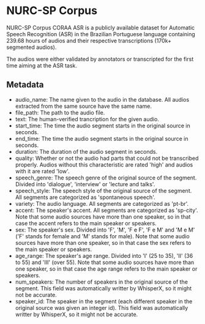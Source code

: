 # NURC-SP Corpus

NURC-SP Corpus CORAA ASR is a publicly available dataset for Automatic Speech Recognition (ASR) in the Brazilian Portuguese language containing 239.68 hours of audios and their respective transcriptions (170k+ segmented audios). 

The audios were either validated by annotators or transcripted for the first time aiming at the ASR task.

## Metadata

- audio_name: The name given to the audio in the database. All audios extracted from the same source have the same name.
- file_path: The path to the audio file.
- text: The human-verified trancription for the given audio.
- start_time: The time the audio segment starts in the original source in seconds.
- end_time: The time the audio segment starts in the original source in seconds.
- duration: The duration of the audio segment in seconds.
- quality: Whether or not the audio had parts that could not be transcribed properly. Audios without this characteristic are rated 'high' and audios with it are rated 'low'.
- speech_genre: The speech genre of the original source of the segment. Divided into 'dialogue', 'interview' or 'lecture and talks'.
- speech_style: The speech style of the original source of the segment. All segments are categorized as 'spontaneous speech'.
- variety: The audio language. All segments are categorized as 'pt-br'.
- accent: The speaker's accent. All segments are categorized as 'sp-city'. Note that some audio sources have more than one speaker, so in that case the accent refers to the main speaker or speakers.
- sex: The speaker's sex. Divided into 'F', 'M', 'F e F', 'F e M' and 'M e M' ('F' stands for female and 'M' stands for male). Note that some audio sources have more than one speaker, so in that case the sex refers to the main speaker or speakers.
- age_range: The speaker's age range. Divided into 'I' (25 to 35), 'II' (36 to 55) and 'III' (over 55). Note that some audio sources have more than one speaker, so in that case the age range refers to the main speaker or speakers.
- num_speakers: The number of speakers in the original source of the segment. This field was automatically writter by WhisperX, so it might not be accurate.
- speaker_id: The speaker in the segment (each different speaker in the original source was given an integer id). This field was automatically writter by WhisperX, so it might not be accurate.
